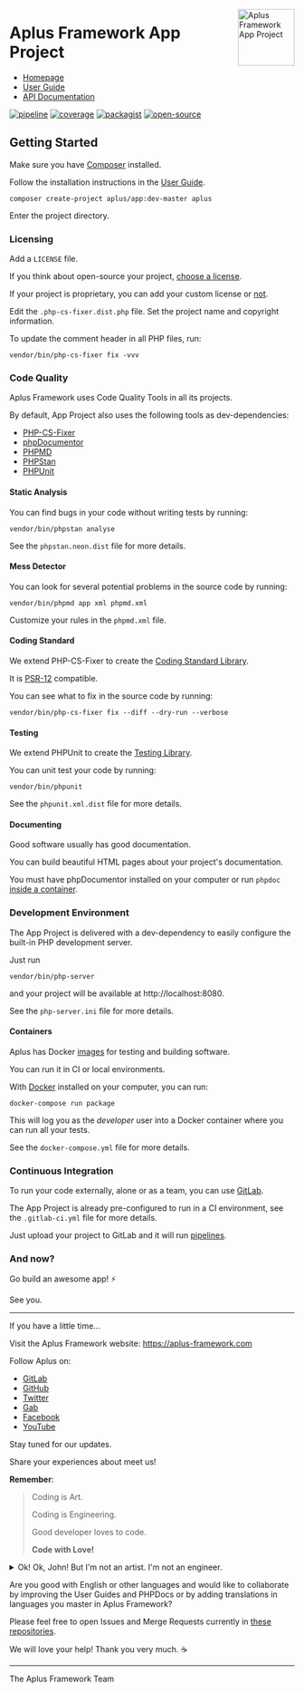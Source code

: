 <a href="https://gitlab.com/aplus-framework/projects/app"><img src="https://gitlab.com/aplus-framework/projects/app/-/raw/master/guide/image.png" alt="Aplus Framework App Project" align="right" width="100"></a>

# Aplus Framework App Project

- [Homepage](https://aplus-framework.com/packages/app)
- [User Guide](https://docs.aplus-framework.com/guides/projects/app/index.html)
- [API Documentation](https://docs.aplus-framework.com/packages/app.html)

[![pipeline](https://gitlab.com/aplus-framework/projects/app/badges/master/pipeline.svg)](https://gitlab.com/aplus-framework/projects/app/-/pipelines?scope=branches)
[![coverage](https://gitlab.com/aplus-framework/projects/app/badges/master/coverage.svg?job=test:php)](https://aplus-framework.gitlab.io/projects/app/coverage/)
[![packagist](https://img.shields.io/packagist/v/aplus/app)](https://packagist.org/packages/aplus/app)
[![open-source](https://img.shields.io/badge/open--source-sponsor-magenta)](https://aplus-framework.com/sponsor)

## Getting Started

Make sure you have [Composer](https://getcomposer.org/doc/00-intro.md) installed.

Follow the installation instructions in the [User Guide](https://docs.aplus-framework.com/guides/projects/app/index.html).

```
composer create-project aplus/app:dev-master aplus 
```

Enter the project directory.

### Licensing

Add a `LICENSE` file.

If you think about open-source your project,
[choose a license](https://choosealicense.com/licenses/).

If your project is proprietary, you can add your custom license or
[not](https://choosealicense.com/no-permission/).

Edit the `.php-cs-fixer.dist.php` file.
Set the project name and copyright information.

To update the comment header in all PHP files, run:

```
vendor/bin/php-cs-fixer fix -vvv
```

### Code Quality

Aplus Framework uses Code Quality Tools in all its projects.

By default, App Project also uses the following tools as dev-dependencies:

- [PHP-CS-Fixer](https://cs.symfony.com)
- [phpDocumentor](https://phpdoc.org)
- [PHPMD](https://phpmd.org)
- [PHPStan](https://phpstan.org)
- [PHPUnit](https://phpunit.de)

#### Static Analysis

You can find bugs in your code without writing tests by running:

```
vendor/bin/phpstan analyse
```

See the `phpstan.neon.dist` file for more details.

#### Mess Detector

You can look for several potential problems in the source code by running:

```
vendor/bin/phpmd app xml phpmd.xml
```

Customize your rules in the `phpmd.xml` file.

#### Coding Standard

We extend PHP-CS-Fixer to create the
[Coding Standard Library](https://gitlab.com/aplus-framework/libraries/coding-standard).

It is [PSR-12](https://www.php-fig.org/psr/psr-12/) compatible.

You can see what to fix in the source code by running:

```
vendor/bin/php-cs-fixer fix --diff --dry-run --verbose
```

#### Testing

We extend PHPUnit to create the
[Testing Library](https://gitlab.com/aplus-framework/libraries/testing).

You can unit test your code by running:

```
vendor/bin/phpunit
```

See the `phpunit.xml.dist` file for more details.

#### Documenting

Good software usually has good documentation.

You can build beautiful HTML pages about your project's documentation.

You must have phpDocumentor installed on your computer or run `phpdoc`
[inside a container](#containers).

### Development Environment

The App Project is delivered with a dev-dependency to easily configure the
built-in PHP development server.

Just run

```
vendor/bin/php-server
```

and your project will be available at http://localhost:8080.

See the `php-server.ini` file for more details.

#### Containers

Aplus has Docker [images](https://gitlab.com/aplus-framework/images) for testing
and building software.

You can run it in CI or local environments.

With [Docker](https://www.docker.com/get-started) installed on your computer,
you can run:

```
docker-compose run package
```

This will log you as the *developer* user into a Docker container where you can
run all your tests.

See the `docker-compose.yml` file for more details.

### Continuous Integration

To run your code externally, alone or as a team, you can use
[GitLab](https://about.gitlab.com/stages-devops-lifecycle/continuous-integration/).

The App Project is already pre-configured to run in a CI environment,
see the `.gitlab-ci.yml` file for more details.

Just upload your project to GitLab and it will run
[pipelines](https://docs.gitlab.com/ee/ci/pipelines/#view-pipelines).

### And now?

Go build an awesome app! ⚡

See you.

---

If you have a little time...

Visit the Aplus Framework website: https://aplus-framework.com

Follow Aplus on:

- [GitLab](https://gitlab.com/aplus-framework/projects/app)
- [GitHub](https://github.com/aplus-framework/app)
- [Twitter](https://twitter.com/AplusFramework)
- [Gab](https://gab.com/AplusFramework)
- [Facebook](https://www.facebook.com/AplusFramework)
- [YouTube](https://www.youtube.com/channel/UCPeXnwhvq7wUnBauiSMZ-wg)

Stay tuned for our updates.

Share your experiences about meet us!

**Remember**:

> Coding is Art.
>
> Coding is Engineering.
>
> Good developer loves to code.
>
> **Code with Love!**

<details> 
<summary>Ok! Ok, John! But I'm not an artist. I'm not an engineer.</summary>
<blockquote>
Fique calmo, amigo. Eu também não sou. Quando eu era criança, minha mãe sempre 
dizia que eu fazia arte. Eu brincava na terra e construia cidades inteiras. Meus
carrinhos eram de madeira. Meu tio, que era semi-analfabeto, brincava comigo e 
trabalhava com eletrônica. Junto com meu avô e seus irmãos, eles construiram um
caminhão com materiais de sucata e cavaram um açude enorme com pás, fizeram as
bordas com pedras e aquilo tudo era magnifico (haviam gansos sinaleira! tinha
ovos, filhotes, grama verde, trilhos, galpões). Meu avô faleceu quando eu tinha
dez anos. Eu nunca deixei de ser criança. Não se preocupe muito, meu amigo.
Seja o que você quiser, ninguém te conhece melhor do que você mesmo.
Eu sou você!
<br><br>
Construa seu app. Vá nas documentações. Vá nos códigos-fonte. Existem muitas
pessoas que amam você. E muitas querem um app. ❤️ ⚡⚡
<br><br>
<sub>
Desculpe. Meu inglês não é muito bom. No ensino médio tinhamos 50 minutos
semanais, mas na maioria do tempo a minha professora só falava de festas, das
pessoas que ela conhecia e dos lugares incríveis que ela havia conhecido por ela
saber falar em inglês. Ela falava sobre a lingua inglesa o tempo todo, mas não
ensinou praticamente nada sobre inglês. E eu aprendi com ela que o inglês é
importante.
</sub>
</blockquote>
</details>

Are you good with English or other languages and would like to collaborate by
improving the User Guides and PHPDocs or by adding translations in languages you
master in Aplus Framework?

Please feel free to open Issues and Merge Requests currently in
[these repositories](https://gitlab.com/aplus-framework).

We will love your help! Thank you very much. ☕

---

The Aplus Framework Team
